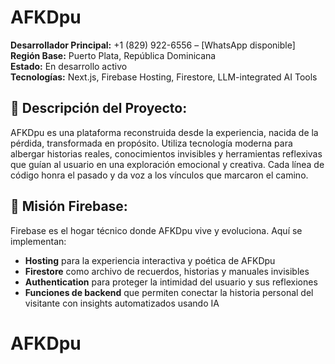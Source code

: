 # AFKDpu

**Desarrollador Principal:** +1 (829) 922-6556 – [WhatsApp disponible]  
**Región Base:** Puerto Plata, República Dominicana  
**Estado:** En desarrollo activo  
**Tecnologías:** Next.js, Firebase Hosting, Firestore, LLM-integrated AI Tools

## 🌱 Descripción del Proyecto:
AFKDpu es una plataforma reconstruida desde la experiencia, nacida de la pérdida, transformada en propósito. Utiliza tecnología moderna para albergar historias reales, conocimientos invisibles y herramientas reflexivas que guían al usuario en una exploración emocional y creativa. Cada línea de código honra el pasado y da voz a los vínculos que marcaron el camino.

## 🚀 Misión Firebase:
Firebase es el hogar técnico donde AFKDpu vive y evoluciona. Aquí se implementan:

*   **Hosting** para la experiencia interactiva y poética de AFKDpu
*   **Firestore** como archivo de recuerdos, historias y manuales invisibles
*   **Authentication** para proteger la intimidad del usuario y sus reflexiones
*   **Funciones de backend** que permiten conectar la historia personal del visitante con insights automatizados usando IA
# AFKDpu
